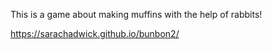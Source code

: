 This is a game about making muffins with the help of rabbits!

https://sarachadwick.github.io/bunbon2/
